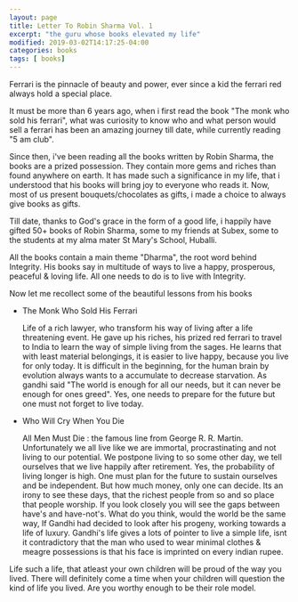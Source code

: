 ```yaml
---
layout: page
title: Letter To Robin Sharma Vol. 1
excerpt: "the guru whose books elevated my life"
modified: 2019-03-02T14:17:25-04:00
categories: books
tags: [ books]
---
```



Ferrari is the pinnacle of beauty and power, ever since a kid the ferrari red always hold a special place.

It must be more than 6 years ago, when i first read the book "The monk who sold his ferrari", what was curiosity to know
who and what person would sell a ferrari has been an amazing journey till date, while currently reading "5 am club".

Since then, i've been reading all the books written by Robin Sharma, the books are a prized possession. They contain more gems
and riches than found anywhere on earth. It has made such a significance in my life, that i understood that his books will
bring joy to everyone who reads it. Now, most of us present bouquets/chocolates as gifts, i made a choice to always give books
as gifts.

Till date, thanks to God's grace in the form of a good life, i happily have gifted 50+ books of Robin Sharma,
some to my friends at Subex, some to the students at my alma mater St Mary's School, Huballi.

All the books contain a main theme "Dharma", the root word behind Integrity.
His books say in multitude of ways to live a happy, prosperous, peaceful & loving life. All one needs to do is to live with Integrity.

Now let me recollect some of the beautiful lessons from his books

* The Monk Who Sold His Ferrari

  Life of a rich lawyer, who transform his way of living after a life threatening event. He gave up his riches, his prized red ferrari to travel to India to learn the way of simple living from the sages.
  He learns that with least material belongings, it is easier to live happy, because you live for only today. It is difficult in the beginning, for the human brain by evolution always wants to a accumulate to decrease starvation. As gandhi said "The world is enough for all our needs, but it can never be enough for ones greed". Yes, one needs to prepare for the future but one must not forget to live today.

* Who Will Cry When You Die

  All Men Must Die : the famous line from George R. R. Martin. Unfortunately we all live like we are immortal, procrastinating and not living to our potential. We postpone living to so some other day, we tell ourselves that we live happily after retirement. Yes, the probability of living longer is high. One must plan for the future to sustain ourselves and be independent. But how much money, only one can decide. Its an irony to see these days, that the richest people from so and so place that people worship. If you look closely you will see the gaps between have's and have-not's. What do you think, would the world be the same way, If Gandhi had decided to look after his progeny, working towards a life of luxury. Gandhi's life gives a lots of pointer to live a simple life, isnt it contradictory that the man who used to wear minimal clothes & meagre possessions is that his face is imprinted on every indian rupee.

Life such a life, that atleast your own children will be proud of the way you lived. There will definitely come a time when your children will question the kind of life you lived. Are you worthy enough to be their role model.
